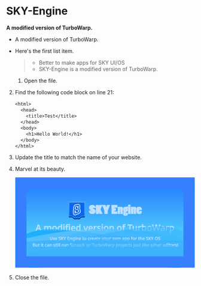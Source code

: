 # SKY-Engine
**A modified version of TurboWarp.**
*   A modified version of TurboWarp.
*   Here's the first list item.

    > - Better to make apps for SKY UI/OS
    > - SKY-Engine is a modified version of TurboWarp.
    1.  Open the file.
2.  Find the following code block on line 21:

        <html>
          <head>
            <title>Test</title>
          </head>
          <body>
            <h1>Hello World!</h1>
          </body>
        </html>

3.  Update the title to match the name of your website.

2.  Marvel at its beauty.

    ![Tux, the Linux mascot](/SKYEngine-Title.png)

3.  Close the file.

